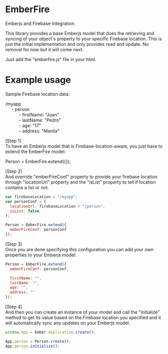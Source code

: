 EmberFire
=========

Emberjs and Firebase Integration

This library provides a base Emberjs model that does the retrieving and syncing of your object's property to your specific Firebase location.
This is just the initial implementation and only provides read and update. No removal for now but it will come next. 

Just add the "emberfire.js" file in your html.

Example usage
==============

Sample Firebase location data:

/myapp <br />
&nbsp;&nbsp;&nbsp;&nbsp; - person <br />
&nbsp;&nbsp;&nbsp;&nbsp;&nbsp;&nbsp;&nbsp;&nbsp;&nbsp;&nbsp; - firstName: "Juan" <br />
&nbsp;&nbsp;&nbsp;&nbsp;&nbsp;&nbsp;&nbsp;&nbsp;&nbsp;&nbsp; - lastName: "Pedro" <br />
&nbsp;&nbsp;&nbsp;&nbsp;&nbsp;&nbsp;&nbsp;&nbsp;&nbsp;&nbsp; - age: "17" <br />
&nbsp;&nbsp;&nbsp;&nbsp;&nbsp;&nbsp;&nbsp;&nbsp;&nbsp;&nbsp; - address: "Manila" <br />

[Step 1] <br />
To have an Emberjs model that is Firebase-location-aware, you just have to extend the EmberFire model:

Person = EmberFire.extend({});

[Step 2] <br />
And override "emberFireConf" property to provide your firebase location through "locationUrl" property and the "isList" property to tell if location contains a list or not.

```javascript
var firebaseLocation = "/myapp";
var personConf = {
  locationUrl: firebaseLocation + "/person",
  isList: false
};

Person = EmberFire.extend({
  emberFireConf: personConf
});
```

[Step 3] <br />
Once you are done specifying this configuration you can add your own properties to your Emberjs model:

```javascript
Person = EmberFire.extend({
  emberFireConf: personConf,

  firstName: "",
  lastName: "",
  age: "",
  address: ""
});
```

[Step 4] <br />
And then you can create an instance of your model and call the "initialize" method to get its value based on the Firebase location you specified and it will automatically sync any updates on your Emberjs model.

```javascript
window.App = Ember.Application.create();

App.person = Person.create();
App.person.initialize();
```
